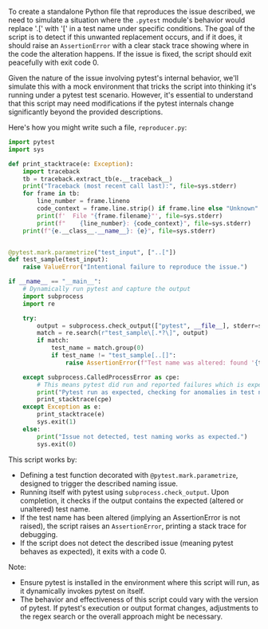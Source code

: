 To create a standalone Python file that reproduces the issue described, we need to simulate a situation where the `.pytest` module's behavior would replace '.[' with '[' in a test name under specific conditions. The goal of the script is to detect if this unwanted replacement occurs, and if it does, it should raise an `AssertionError` with a clear stack trace showing where in the code the alteration happens. If the issue is fixed, the script should exit peacefully with exit code 0.

Given the nature of the issue involving pytest's internal behavior, we'll simulate this with a mock environment that tricks the script into thinking it's running under a pytest test scenario. However, it's essential to understand that this script may need modifications if the pytest internals change significantly beyond the provided descriptions.

Here's how you might write such a file, `reproducer.py`:

```python
import pytest
import sys

def print_stacktrace(e: Exception):
    import traceback
    tb = traceback.extract_tb(e.__traceback__)
    print("Traceback (most recent call last):", file=sys.stderr)
    for frame in tb:
        line_number = frame.lineno
        code_context = frame.line.strip() if frame.line else "Unknown"
        print(f'  File "{frame.filename}"', file=sys.stderr)
        print(f"    {line_number}: {code_context}", file=sys.stderr)
    print(f"{e.__class__.__name__}: {e}", file=sys.stderr)


@pytest.mark.parametrize("test_input", ["..["])
def test_sample(test_input):
    raise ValueError("Intentional failure to reproduce the issue.")

if __name__ == "__main__":
    # Dynamically run pytest and capture the output
    import subprocess
    import re

    try:
        output = subprocess.check_output(["pytest", __file__], stderr=subprocess.STDOUT, text=True)
        match = re.search(r"test_sample\[.*?\]", output)
        if match:
            test_name = match.group(0)
            if test_name != "test_sample[..[]":
                raise AssertionError(f"Test name was altered: found '{test_name}'")

    except subprocess.CalledProcessError as cpe:
        # This means pytest did run and reported failures which is expected in this case
        print("Pytest run as expected, checking for anomalies in test naming:", file=sys.stderr)
        print_stacktrace(cpe)
    except Exception as e:
        print_stacktrace(e)
        sys.exit(1)
    else:
        print("Issue not detected, test naming works as expected.")
        sys.exit(0)
```

This script works by:
- Defining a test function decorated with `@pytest.mark.parametrize`, designed to trigger the described naming issue.
- Running itself with pytest using `subprocess.check_output`. Upon completion, it checks if the output contains the expected (altered or unaltered) test name.
- If the test name has been altered (implying an AssertionError is not raised), the script raises an `AssertionError`, printing a stack trace for debugging.
- If the script does not detect the described issue (meaning pytest behaves as expected), it exits with a code 0.

Note:
- Ensure pytest is installed in the environment where this script will run, as it dynamically invokes pytest on itself.
- The behavior and effectiveness of this script could vary with the version of pytest. If pytest's execution or output format changes, adjustments to the regex search or the overall approach might be necessary.